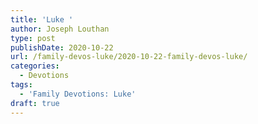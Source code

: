 ```yaml
---
title: 'Luke '
author: Joseph Louthan
type: post
publishDate: 2020-10-22
url: /family-devos-luke/2020-10-22-family-devos-luke/
categories:
  - Devotions
tags:
  - 'Family Devotions: Luke'
draft: true
---
```

